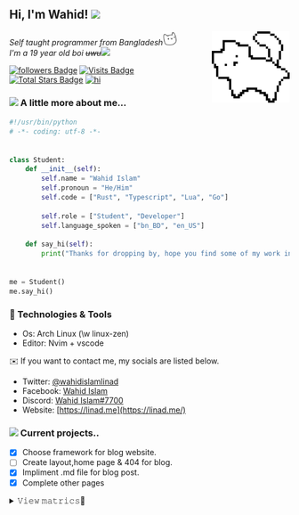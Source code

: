 <h2> Hi, I'm Wahid! <img src="https://media3.giphy.com/media/j0HjChGV0J44KrrlGv/giphy.gif" width="50">
</h2>
<a href="https://youtu.be/Vg3I4Ut9uXE"><img align='right' src="assets/cat.png" width="140"></a>
<p><em>Self taught programmer from Bangladesh<img src="assets/happycat.gif" width="25"></br>I'm a 19 year old boi <s>uwu</s><img src="https://media.giphy.com/media/WUlplcMpOCEmTGBtBW/giphy.gif" width="30">
</em></p>

[![followers Badge](https://img.shields.io/github/followers/psynyde?style=flat&logo=Aiqfome&labelColor=000000&color=CECDCB&logoColor=CECDCB)](https://github.com/psynyde?tab=followers)
[![Visits Badge](https://badges.strrl.dev/visits/psynyde/psynyde?style=flat&logo=Bilibili&labelColor=000000&color=CECDCB&logoColor=CECDCB)](https://youtu.be/Vg3I4Ut9uXE) <br>
[![Total Stars Badge](https://img.shields.io/github/stars/psynyde?style=flat&logo=byte&labelColor=000000&color=CECDCB&logoColor=CECDCB&label=Stargazers)](https://youtu.be/B5unCXpegAw)
[![hi](https://badges.strrl.dev/contributions/all/psynyde?style=flat&logo=ApacheKafka&labelColor=000000&color=CECDCB&logoColor=CECDCB&label=Commits)](https://youtu.be/1SCAb_qFDK4)


### <img src="https://media.giphy.com/media/VgCDAzcKvsR6OM0uWg/giphy.gif" width="50"> A little more about me...
```python
#!/usr/bin/python
# -*- coding: utf-8 -*-


class Student:
    def __init__(self):
        self.name = "Wahid Islam"
        self.pronoun = "He/Him"
        self.code = ["Rust", "Typescript", "Lua", "Go"]

        self.role = ["Student", "Developer"]
        self.language_spoken = ["bn_BD", "en_US"]

    def say_hi(self):
        print("Thanks for dropping by, hope you find some of my work interesting.")


me = Student()
me.say_hi()
```

### 🔧 Technologies & Tools

- Os: Arch Linux (\w linux-zen)
- Editor: Nvim + vscode

:envelope: If you want to contact me, my socials are listed below.

* Twitter: [@wahidislamlinad](https://twitter.com/wahidislamlinad)
* Facebook: [Wahid Islam](https://facebook.com/wahidislamlinad)
* Discord: [Wahid Islam#7700](https://discordapp.com/users/697797379583115315/)
* Website: [https://linad.me](https://linad.me/)

### <img src="https://github.githubassets.com/images/mona-loading-dark.gif" width="30"> Current projects..
- [x] Choose framework for blog website.
- [ ] Create layout,home page & 404 for blog.
- [x] Impliment .md file for blog post.
- [x] Complete other pages

<p align="center">
   <details> <summary>𝚅𝚒𝚎𝚠 𝚖𝚊𝚝𝚛𝚒𝚌𝚜👀</summary>
    <br>
    <a href="https://github.com/psynyde?tab=repositories&type=source"><img src="./github-metrics.svg" /></a>
   </details>
</p>
